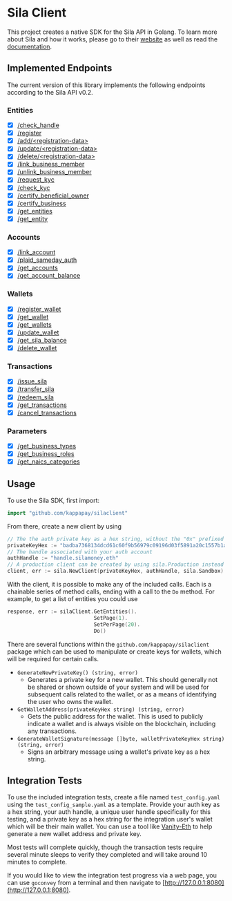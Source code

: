 # Sila Client

This project creates a native SDK for the Sila API in Golang. To learn more about Sila and how it works, please go to
their [website](https://silamoney.com) as well as read the [documentation](https://docs.silamoney.com).

## Implemented Endpoints

The current version of this library implements the following endpoints according to the Sila API v0.2.

### Entities

* [x] [/check_handle](https://docs.silamoney.com/docs/check_handle)
* [x] [/register](https://docs.silamoney.com/docs/register)
* [x] [/add/\<registration-data\>](https://docs.silamoney.com/docs/addregistration-data)
* [x] [/update/\<registration-data\>](https://docs.silamoney.com/docs/updateregistration-data)
* [x] [/delete/\<registration-data\>](https://docs.silamoney.com/docs/deleteregistration-data)
* [x] [/link_business_member](https://docs.silamoney.com/docs/link_business_member)
* [x] [/unlink_business_member](https://docs.silamoney.com/docs/unlink_business_member)
* [x] [/request_kyc](https://docs.silamoney.com/docs/request_kyc)
* [x] [/check_kyc](https://docs.silamoney.com/docs/check_kyc)
* [x] [/certify_beneficial_owner](https://docs.silamoney.com/docs/certify_beneficial_owner)
* [x] [/certify_business](https://docs.silamoney.com/docs/certify_business)
* [x] [/get_entities](https://docs.silamoney.com/docs/get_entities)
* [x] [/get_entity](https://docs.silamoney.com/docs/get_entity)

### Accounts

* [x] [/link_account](https://docs.silamoney.com/docs/link_account)
* [x] [/plaid_sameday_auth](https://docs.silamoney.com/docs/plaid_sameday_auth)
* [x] [/get_accounts](https://docs.silamoney.com/docs/get_accounts)
* [x] [/get_account_balance](https://docs.silamoney.com/docs/get_account_balance)

### Wallets

* [x] [/register_wallet](https://docs.silamoney.com/docs/register_wallet)
* [x] [/get_wallet](https://docs.silamoney.com/docs/get_wallet)
* [x] [/get_wallets](https://docs.silamoney.com/docs/get_wallets)
* [x] [/update_wallet](https://docs.silamoney.com/docs/update_wallet)
* [x] [/get_sila_balance](https://docs.silamoney.com/docs/get_sila_balance)
* [x] [/delete_wallet](https://docs.silamoney.com/docs/delete_wallet)

### Transactions

* [x] [/issue_sila](https://docs.silamoney.com/docs/issue_sila)
* [x] [/transfer_sila](https://docs.silamoney.com/docs/transfer_sila)
* [x] [/redeem_sila](https://docs.silamoney.com/docs/redeem_sila)
* [x] [/get_transactions](https://docs.silamoney.com/docs/get_transactions)
* [x] [/cancel_transactions](https://docs.silamoney.com/docs/cancel_transaction)

### Parameters

* [x] [/get_business_types](https://docs.silamoney.com/docs/get_business_types)
* [x] [/get_business_roles](https://docs.silamoney.com/docs/get_business_roles)
* [x] [/get_naics_categories](https://docs.silamoney.com/docs/get_naics_categories)

## Usage

To use the Sila SDK, first import:

```go
import "github.com/kappapay/silaclient"
```

From there, create a new client by using
```go
// The the auth private key as a hex string, without the "0x" prefixed
privateKeyHex := "badba7368134dcd61c60f9b56979c09196d03f5891a20c1557b1afac0202a97c"
// The handle associated with your auth account
authHandle := "handle.silamoney.eth"
// A production client can be created by using sila.Production instead of sila.Sandbox
client, err := sila.NewClient(privateKeyHex, authHandle, sila.Sandbox)
```

With the client, it is possible to make any of the included calls. Each is a chainable series of method calls, ending
with a call to the `Do` method. For example, to get a list of entities you could use
```go
response, err := silaClient.GetEntities().
                            SetPage(1).
                            SetPerPage(20).
                            Do()
```

There are several functions within the `github.com/kappapay/silaclient` package which can be used to manipulate or create keys
for wallets, which will be required for certain calls.

* `GenerateNewPrivateKey() (string, error)`
    * Generates a private key for a new wallet. This should generally not be shared or shown outside of your system and
    will be used for subsequent calls related to the wallet, or as a means of identifying the user who owns the wallet.
* `GetWalletAddress(privateKeyHex string) (string, error)`
    * Gets the public address for the wallet. This is used to publicly indicate a wallet and is always visible on the
    blockchain, including any transactions.
* `GenerateWalletSignature(message []byte, walletPrivateKeyHex string) (string, error)`
    * Signs an arbitrary message using a wallet's private key as a hex string.

## Integration Tests

To use the included integration tests, create a file named `test_config.yaml` using the `test_config_sample.yaml` as a
template. Provide your auth key as a hex string, your auth handle, a unique user handle specifically for this testing,
and a private key as a hex string for the integration user's wallet which will be their main wallet. You can use a tool
like [Vanity-Eth](https://vanity-eth.tk/) to help generate a new wallet address and private key.

Most tests will complete quickly, though the transaction tests require several minute sleeps to verify they completed 
and will take around 10 minutes to complete.

If you would like to view the integration test progress via a web page, you can use `goconvey` from a terminal and then
navigate to [http://127.0.0.1:8080](http://127.0.0.1:8080).